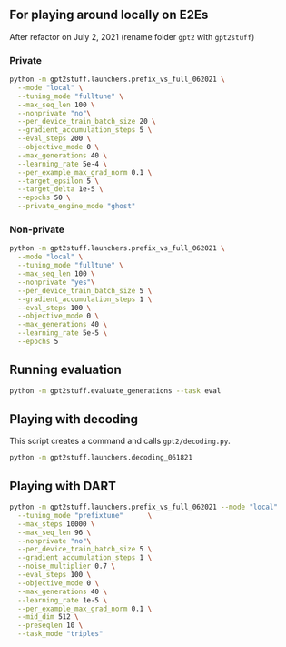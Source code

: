 ## For playing around locally on E2Es

After refactor on July 2, 2021 (rename folder `gpt2` with `gpt2stuff`)
### Private
```bash
python -m gpt2stuff.launchers.prefix_vs_full_062021 \
  --mode "local" \
  --tuning_mode "fulltune" \
  --max_seq_len 100 \
  --nonprivate "no"\
  --per_device_train_batch_size 20 \
  --gradient_accumulation_steps 5 \
  --eval_steps 200 \
  --objective_mode 0 \
  --max_generations 40 \
  --learning_rate 5e-4 \
  --per_example_max_grad_norm 0.1 \
  --target_epsilon 5 \
  --target_delta 1e-5 \
  --epochs 50 \
  --private_engine_mode "ghost"
```

### Non-private
```bash
python -m gpt2stuff.launchers.prefix_vs_full_062021 \
  --mode "local" \
  --tuning_mode "fulltune" \
  --max_seq_len 100 \
  --nonprivate "yes"\
  --per_device_train_batch_size 5 \
  --gradient_accumulation_steps 1 \
  --eval_steps 100 \
  --objective_mode 0 \
  --max_generations 40 \
  --learning_rate 5e-5 \
  --epochs 5
```

## Running evaluation

```bash
python -m gpt2stuff.evaluate_generations --task eval
```

## Playing with decoding

This script creates a command and calls `gpt2/decoding.py`.

```bash
python -m gpt2stuff.launchers.decoding_061821
```


## Playing with DART
```bash
python -m gpt2stuff.launchers.prefix_vs_full_062021 --mode "local"     \
  --tuning_mode "prefixtune"      \
  --max_steps 10000 \
  --max_seq_len 96 \
  --nonprivate "no"\
  --per_device_train_batch_size 5 \
  --gradient_accumulation_steps 1 \
  --noise_multiplier 0.7 \
  --eval_steps 100 \
  --objective_mode 0 \
  --max_generations 40 \
  --learning_rate 1e-5 \
  --per_example_max_grad_norm 0.1 \
  --mid_dim 512 \
  --preseqlen 10 \
  --task_mode "triples"
```
